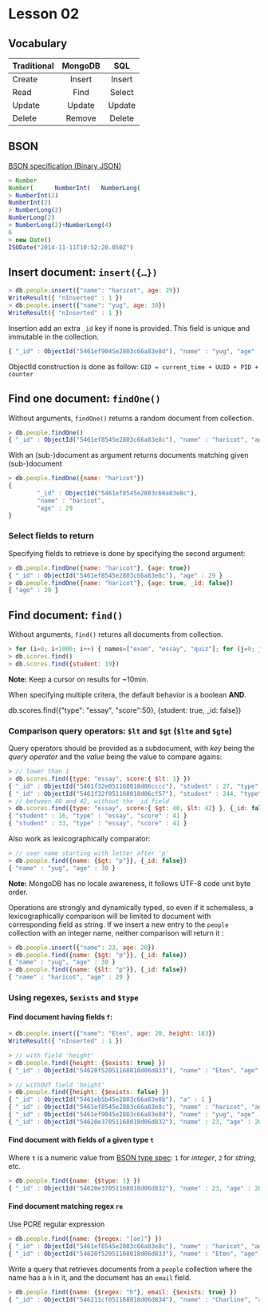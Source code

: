 # Lesson 02

## Vocabulary

Traditional | MongoDB | SQL |
--------|:--------:|:--------:|
Create  | Insert | Insert
Read  | Find | Select
Update | Update | Update
Delete | Remove | Delete

## BSON

[BSON specification (Binary JSON)](http://bsonspec.org/)

```js
> Number
Number(      NumberInt(   NumberLong(
> NumberInt(2)
NumberInt(2)
> NumberLong(2)
NumberLong(2)
> NumberLong(2)+NumberLong(4)
6
> new Date()
ISODate("2014-11-11T10:52:20.050Z")
```

## Insert document: `insert({…})`

```js
> db.people.insert({"name": "haricot", age: 29})
WriteResult({ "nInserted" : 1 })
> db.people.insert({"name": "yug", age: 30})
WriteResult({ "nInserted" : 1 })
```
Insertion add an extra `_id` key if none is provided. This field is unique and immutable in the collection.

```js
{ "_id" : ObjectId("5461ef9045e2803c66a83e8d"), "name" : "yug", "age" : 30 }
```
ObjectId construction is done as follow: `GID = current_time + UUID + PID + counter`

## Find one document: `findOne()`

Without arguments, `findOne()` returns a random document from collection.

```js
> db.people.findOne()
{ "_id" : ObjectId("5461ef8545e2803c66a83e8c"), "name" : "haricot", "age" : 29 }
```

With an (sub-)document as argument returns documents matching given (sub-)document

```js
> db.people.findOne({name: "haricot"})
{
        "_id" : ObjectId("5461ef8545e2803c66a83e8c"),
        "name" : "haricot",
        "age" : 29
}
```

### Select **fields to return** 

Specifying fields to retrieve is done by specifying the second argument:

```js
> db.people.findOne({name: "haricot"}, {age: true})
{ "_id" : ObjectId("5461ef8545e2803c66a83e8c"), "age" : 29 }
> db.people.findOne({name: "haricot"}, {age: true, _id: false})
{ "age" : 29 }
```

## Find document: `find()`

Without arguments, `find()` returns all documents from collection.

```js
> for (i=0; i<1000; i++) { names=["exam", "essay", "quiz"]; for (j=0; j<3; j++) { db.scores.insert({"student": i, "type": names[j], score: Math.round(Math.random()*100)} ); } }
> db.scores.find()
> db.scores.find({student: 19})
```

**Note:** Keep a cursor on results for ~10min.

When specifying multiple critera, the default behavior is a boolean **AND**.

db.scores.find({"type": "essay", "score":50}, {student: true, _id: false})

### Comparison query operators: `$lt` and `$gt` (`$lte` and `$gte`)

Query operators should be provided as a subdocument, with _key_ being the _query operator_ and the _value_ being the 
value to compare agains:  

```js
> // lower than 1
> db.scores.find({type: "essay", score:{ $lt: 1} }) 
{ "_id" : ObjectId("5461f32e051168018d06cccc"), "student" : 27, "type" : "essay", "score" : 0 }
{ "_id" : ObjectId("5461f32f051168018d06cf57"), "student" : 244, "type" : "essay", "score" : 0 }
> // between 40 and 42, without the _id field
> db.scores.find({type: "essay", score:{ $gt: 40, $lt: 42} }, {_id: false})
{ "student" : 16, "type" : "essay", "score" : 41 }
{ "student" : 33, "type" : "essay", "score" : 41 }
```

Also work as lexicographically comparator: 
```js
> // user name starting with letter after 'p' 
> db.people.find({name: {$gt: "p"}}, {_id: false})
{ "name" : "yug", "age" : 30 }
```
**Note:** MongoDB has no locale awareness, it follows UTF-8 code unit byte order.

Operations are strongly and dynamically typed, so even if it schemaless, a lexicographically comparison will be 
limited to document with corresponding field as string. If we insert a new entry to the `people` collection with an 
integer name, neither comparison will return it :
```js
> db.people.insert({"name": 23, age: 20})
> db.people.find({name: {$gt: "p"}}, {_id: false})
{ "name" : "yug", "age" : 30 }
> db.people.find({name: {$lt: "p"}}, {_id: false})
{ "name" : "haricot", "age" : 29 }
```

### Using regexes, `$exists` and `$type`

#### Find document **having fields `f`**:

```js
> db.people.insert({"name": "Eten", age: 20, height: 183})
WriteResult({ "nInserted" : 1 })

> // with field 'height'
> db.people.find({height: {$exists: true} })
{ "_id" : ObjectId("54620f52051168018d06d833"), "name" : "Eten", "age" : 20, "height" : 183 }

> // withOUT field 'height'
> db.people.find({height: {$exists: false} })
{ "_id" : ObjectId("5461eb5b45e2803c66a83e8b"), "a" : 1 }
{ "_id" : ObjectId("5461ef8545e2803c66a83e8c"), "name" : "haricot", "age" : 29 }
{ "_id" : ObjectId("5461ef9045e2803c66a83e8d"), "name" : "yug", "age" : 30 }
{ "_id" : ObjectId("54620e37051168018d06d832"), "name" : 23, "age" : 20 }
```

#### Find document with fields of a **given type `t`** 

Where `t` is a numeric value from [BSON type spec](http://bsonspec.org/spec.html): `1` for _integer_, `2` for _string_, etc.

```js
> db.people.find({name: {$type: 1} })
{ "_id" : ObjectId("54620e37051168018d06d832"), "name" : 23, "age" : 20 }
```

#### Find document **matching regex `re`** 

Use PCRE regular expression

```js
> db.people.find({name: {$regex: "[ae]"} })
{ "_id" : ObjectId("5461ef8545e2803c66a83e8c"), "name" : "haricot", "age" : 29 }
{ "_id" : ObjectId("54620f52051168018d06d833"), "name" : "Eten", "age" : 20, "height" : 183 }
```

Write a query that retrieves documents from a `people` collection where the name has a `h` in it, and the document has 
an `email` field.

```js
> db.people.find({name: {$regex: "h"}, email: {$exists: true} })
{ "_id" : ObjectId("546211cf051168018d06d834"), "name" : "Charline", "age" : 21, "height" : 182, "email" : "pom@toto.com" }
```
